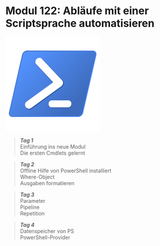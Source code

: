 # Modul 122: Abläufe mit einer Scriptsprache automatisieren <!-- {docsify-ignore} -->

![PowerShell Logo >](_img/powershell_logo.png ':no-zoom :size=200')

> ***Tag 1***  
> Einführung ins neue Modul  
> Die ersten Cmdlets gelernt

> ***Tag 2***  
> Offline Hilfe von PowerShell installiert  
> Where-Object  
> Ausgaben formatieren

> ***Tag 3***  
> Parameter  
> Pipeline  
> Repetition

> ***Tag 4***  
> Datenspeicher von PS  
> PowerShell-Provider